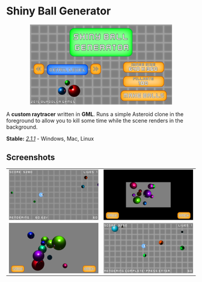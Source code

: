 # Shiny Ball Generator

<p align="center">
    <img src="screenshots/1.png" width=75%>
</p>

A **custom raytracer** written in **GML**. Runs a simple Asteroid clone in the foreground to allow you to kill some time while the scene renders in the background.

**Stable:** *[2.1.1](https://github.com/mstop4/ShinyBallGenerator/releases/tag/2.1.1)* - Windows, Mac, Linux  

## Screenshots

<table border="0">
    <tr>
        <td><img src="screenshots/2.png" width=100%></td>
        <td><img src="screenshots/3.png" width=100%></td>
    <tr>
    <tr>
        <td><img src="screenshots/5.png" width=100%></td>
        <td><img src="screenshots/4.png" width=100%></td>
    <tr>
</table>
